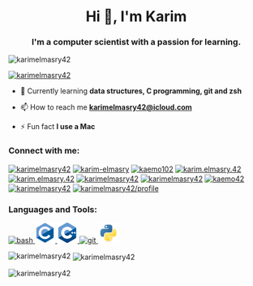 <h1 align="center">Hi 👋, I'm Karim</h1>
<h3 align="center">I'm a computer scientist with a passion for learning.</h3>

<p align="left"> <img src="https://komarev.com/ghpvc/?username=karimelmasry42&label=Profile%20views&color=0e75b6&style=flat" alt="karimelmasry42" /> </p>

<p align="left"> <a href="https://github.com/ryo-ma/github-profile-trophy"><img src="https://github-profile-trophy.vercel.app/?username=karimelmasry42" alt="karimelmasry42" /></a> </p>

- 🌱 Currently learning **data structures, C programming, git and zsh**

- 📫 How to reach me **karimelmasry42@icloud.com**

- ⚡ Fun fact **I use a Mac**

<h3 align="left">Connect with me:</h3>
<p align="left">
<a href="https://twitter.com/karimelmasry42" target="blank"><img align="center" src="https://raw.githubusercontent.com/rahuldkjain/github-profile-readme-generator/master/src/images/icons/Social/twitter.svg" alt="karimelmasry42" height="30" width="40" /></a>
<a href="https://linkedin.com/in/karim-elmasry" target="blank"><img align="center" src="https://raw.githubusercontent.com/rahuldkjain/github-profile-readme-generator/master/src/images/icons/Social/linked-in-alt.svg" alt="karim-elmasry" height="30" width="40" /></a>
<a href="https://stackoverflow.com/users/kaemo102" target="blank"><img align="center" src="https://raw.githubusercontent.com/rahuldkjain/github-profile-readme-generator/master/src/images/icons/Social/stack-overflow.svg" alt="kaemo102" height="30" width="40" /></a>
<a href="https://fb.com/karim.elmasry.42" target="blank"><img align="center" src="https://raw.githubusercontent.com/rahuldkjain/github-profile-readme-generator/master/src/images/icons/Social/facebook.svg" alt="karim.elmasry.42" height="30" width="40" /></a>
<a href="https://instagram.com/karim.elmasry.42" target="blank"><img align="center" src="https://raw.githubusercontent.com/rahuldkjain/github-profile-readme-generator/master/src/images/icons/Social/instagram.svg" alt="karim.elmasry.42" height="30" width="40" /></a>
<a href="https://www.codechef.com/users/karimelmasry42" target="blank"><img align="center" src="https://cdn.jsdelivr.net/npm/simple-icons@3.1.0/icons/codechef.svg" alt="karimelmasry42" height="30" width="40" /></a>
<a href="https://www.hackerrank.com/karimelmasry42" target="blank"><img align="center" src="https://raw.githubusercontent.com/rahuldkjain/github-profile-readme-generator/master/src/images/icons/Social/hackerrank.svg" alt="karimelmasry42" height="30" width="40" /></a>
<a href="https://codeforces.com/profile/kaemo42" target="blank"><img align="center" src="https://raw.githubusercontent.com/rahuldkjain/github-profile-readme-generator/master/src/images/icons/Social/codeforces.svg" alt="kaemo42" height="30" width="40" /></a>
<a href="https://www.leetcode.com/karimelmasry42" target="blank"><img align="center" src="https://raw.githubusercontent.com/rahuldkjain/github-profile-readme-generator/master/src/images/icons/Social/leet-code.svg" alt="karimelmasry42" height="30" width="40" /></a>
<a href="https://auth.geeksforgeeks.org/user/karimelmasry42/profile" target="blank"><img align="center" src="https://raw.githubusercontent.com/rahuldkjain/github-profile-readme-generator/master/src/images/icons/Social/geeks-for-geeks.svg" alt="karimelmasry42/profile" height="30" width="40" /></a>
</p>

<h3 align="left">Languages and Tools:</h3>
<p align="left"> <a href="https://www.gnu.org/software/bash/" target="_blank" rel="noreferrer"> <img src="https://www.vectorlogo.zone/logos/gnu_bash/gnu_bash-icon.svg" alt="bash" width="40" height="40"/> </a> <a href="https://www.cprogramming.com/" target="_blank" rel="noreferrer"> <img src="https://raw.githubusercontent.com/devicons/devicon/master/icons/c/c-original.svg" alt="c" width="40" height="40"/> </a> <a href="https://www.w3schools.com/cpp/" target="_blank" rel="noreferrer"> <img src="https://raw.githubusercontent.com/devicons/devicon/master/icons/cplusplus/cplusplus-original.svg" alt="cplusplus" width="40" height="40"/> </a> <a href="https://git-scm.com/" target="_blank" rel="noreferrer"> <img src="https://www.vectorlogo.zone/logos/git-scm/git-scm-icon.svg" alt="git" width="40" height="40"/> </a> <a href="https://www.python.org" target="_blank" rel="noreferrer"> <img src="https://raw.githubusercontent.com/devicons/devicon/master/icons/python/python-original.svg" alt="python" width="40" height="40"/> </a> </p>

<p><img align="left" src="https://github-readme-stats.vercel.app/api/top-langs?username=karimelmasry42&show_icons=true&theme=dark&locale=en&layout=compact" alt="karimelmasry42" /></p>

<p>&nbsp;<img align="center" src="https://github-readme-stats.vercel.app/api?username=karimelmasry42&show_icons=true&theme=dark&locale=en" alt="karimelmasry42" /></p>

<p><img align="center" src="https://github-readme-streak-stats.herokuapp.com/?user=karimelmasry42&theme=dark" alt="karimelmasry42" /></p>
